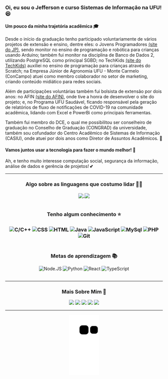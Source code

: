 ### Oi, eu sou o Jefferson e curso Sistemas de Informação na UFU! 😆


#### Um pouco da minha trajetória acadêmica 🎓
Desde o início da graduação tenho participado voluntariamente de vários projetos de extensão e ensino, dentre eles: o Jovens Programadores [(site do JP)](http://www.jovensprogramadores.com/), sendo monitor no ensino de programação e robótica para crianças usando Arduíno; também fui monitor na disciplina de Banco de Dados 2, utilizando PostgreSQL como principal SGBD; no TechKids [(site do TechKids)](https://techkids.facom.ufu.br/) auxiliei no ensino de programação para crianças através do Scratch; na Empresa Júnior de Agronomia UFU - Monte Carmelo (ConCampo) atuei como membro colaborador no setor de marketing, criando conteúdo midiático para redes sociais.

Além de participações voluntárias também fui bolsista de extensão por dois anos: no AFIN [(site do AFIN)](http://afinmc.github.io/), onde tive a honra de desenvolver o site do projeto; e, no Programa UFU Saudável, ficando responsável pela geração de relatórios de fluxo de notificações de COVID-19 na comunidade acadêmica, lidando com Excel e PowerBi como principais ferramentas.

Também fui membro do DCE, o qual me possibilitou ser conselheiro de graduação no Conselho de Graduação (CONGRAD) da universidade, também sou cofundador do Centro Acadêmico de Sistemas de Informação (CASIU), onde atuei por dois anos como Diretor de Assuntos Acadêmicos. 💼

#### Vamos juntos usar a tecnologia para fazer o mundo melhor! 🙌

Ah, e tenho muito interesse computação social, segurança da informação, análise de dados e gerência de projetos! 💕

---------------

<div align="center">
  <h3>Algo sobre as linguagens que costumo lidar 👨‍💻</h3>
  <a href="https://github.com/anuraghazra/github-readme-stats">
    <img align="center" src="https://github-readme-stats.vercel.app/api?username=jfscrd&hide=issues,prs&locale=pt-br&show_icons=true&theme=codeSTACKr"/>
  </a>
  <a href="https://github.com/anuraghazra/convoychat">
    <img align="center" src="https://github-readme-stats.vercel.app/api/top-langs/?username=jfscrd&layout=compact&theme=codeSTACKr&locale=pt-br"/>
  </a>
  <br>
  <br>

  <h3>Tenho algum conhecimento ⭐<h3>
  <img alt="C/C++" height="30" width="30" src="https://cdn.jsdelivr.net/gh/devicons/devicon/icons/cplusplus/cplusplus-original.svg">
  <img alt="CSS" height="30" width="30" src="https://cdn.jsdelivr.net/gh/devicons/devicon/icons/css3/css3-original.svg">
  <img alt="HTML" height="30" width="30" src="https://cdn.jsdelivr.net/gh/devicons/devicon/icons/html5/html5-original.svg">
  <img alt="Java" height="30" width="30" src="https://cdn.jsdelivr.net/gh/devicons/devicon/icons/java/java-original.svg">
  <img alt="JavaScript" height="30" width="30" src="https://cdn.jsdelivr.net/gh/devicons/devicon/icons/javascript/javascript-original.svg">
  <img alt="MySql" height="30" width="30" src="https://cdn.jsdelivr.net/gh/devicons/devicon/icons/mysql/mysql-original.svg">
  <img alt="PHP" height="30" width="30" src="https://cdn.jsdelivr.net/gh/devicons/devicon/icons/php/php-original.svg">
  <img alt="Git" height="30" width="30" src="https://cdn.jsdelivr.net/gh/devicons/devicon/icons/git/git-original.svg">
  <br><br>
  <h3>Metas de aprendizagem 📚</h3>
  <img alt="Node.JS" height="30" width="30" src="https://cdn.jsdelivr.net/gh/devicons/devicon/icons/nodejs/nodejs-original.svg">
  <img alt="Python" height="30" width="30" src="https://cdn.jsdelivr.net/gh/devicons/devicon/icons/python/python-original.svg">
  <img alt="React" height="30" width="30" src="https://cdn.jsdelivr.net/gh/devicons/devicon/icons/react/react-original.svg">
  <img alt="TypeScript" height="30" width="30" src="https://cdn.jsdelivr.net/gh/devicons/devicon/icons/typescript/typescript-original.svg">
  <br>
  <br>
</div>

  ---------------

<div align="center">
  <h3>Mais Sobre Mim 👦</h3>
  <a href=" http://lattes.cnpq.br/1235452524648922" target="_blank"><img src="https://img.shields.io/badge/Lattes-blue?style=flat-square&logo=appveyor&logoColor=orange" target="_blank" style="padding:500"></a>                                  
  <a href="https://www.linkedin.com/in/jfscrd" target="_blank"><img src="https://img.shields.io/badge/LinkedIn-blue?style=flat-square&logo=linkedin&logoColor=orange" target="_blank"></a>
  <a href="mailto:jeffersondias12@gmail.com" target="_blank"><img src="https://img.shields.io/badge/Email-blue?style=flat-square&logo=gmail&logoColor=orange" target="_blank"></a>
  <a href="https://api.whatsapp.com/send?phone=5534998643085" target="_blank"><img src="https://img.shields.io/badge/Whatsapp-blue?style=flat-square&logo=whatsapp&logoColor=orange" target="_blank"></a>
  <a href=""><img src="https://img.shields.io/badge/jfscrd%239110-blue?style=flat-square&logo=discord&logoColor=orange"></a>
<div>

---------------
![Snake animation](https://github.com/JfsCrd/JfsCrd/blob/output/github-contribution-grid-snake.svg)
